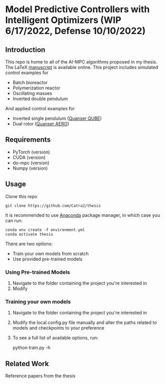 # Model Predictive Controllers with Intelligent Optimizers (WIP 6/17/2022, Defense 10/10/2022)
## Introduction
This repo is home to all of the AI-MPC algorithms proposed in my thesis. The LaTeX [manuscript](https://www.overleaf.com/read/fnqgjjqtmtzw) is available online.
This project includes simulated control examples for
- Batch bioreactor
- Polymerization reactor
- Oscillating masses
- Inverted double pendulum

And applied control examples for 
- Inverted single pendulum ([Quanser QUBE](https://www.quanser.com/products/qube-servo-2/))
- Dual rotor ([Quanser AERO](https://www.quanser.com/products/aero-2/))

## Requirements
- PyTorch (version)
- CUDA (version)
- do-mpc (version)
- Numpy (version)

## Usage
Clone this repo

    git clone https://github.com/Catra2/thesis

It is recommended to use [Anaconda](https://www.anaconda.com/products/distribution) package manager, in which case you can run: 

    conda env create -f environment.yml
    conda activate thesis

There are two options:
- Train your own models from scratch
- Use provided pre-trained models

### Using Pre-trained Models
1. Navigate to the folder containing the project you're interested in
2. Modify 

### Training your own models
1. Navigate to the folder containing the project you're interested in
2. Modify the local config.py file manually and alter the paths related to models and checkpoints to your preference
3. To see a full list of available options, run:

    python train.py -h

## Related Work
Reference papers from the thesis 
